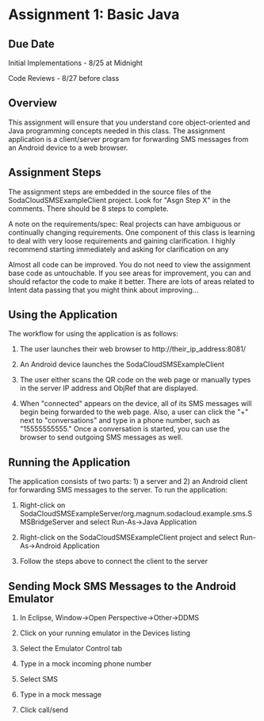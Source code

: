 Assignment 1: Basic Java
=====
Due Date
--------
Initial Implementations - 8/25 at Midnight

Code Reviews - 8/27 before class

Overview
--------
This assignment will ensure that you understand core object-oriented and
Java programming concepts needed in this class. The assignment application is
a client/server program for forwarding SMS messages from an Android device to
a web browser. 

Assignment Steps
----------------
The assignment steps are embedded in the source files of the SodaCloudSMSExampleClient
project. Look for "Asgn Step X" in the comments. There should be 8 steps to complete.

A note on the requirements/spec: Real projects can have ambiguous or continually changing
requirements. One component of this class is learning to deal with very loose requirements
and gaining clarification. I highly recommend starting immediately and asking for
clarification on any 

Almost all code can be improved. You do not need to view the assignment base
code as untouchable. If you see areas for improvement, you can and should 
refactor the code to make it better. There are lots of areas related to
Intent data passing that you might think about improving... 

Using the Application
---------------------

The workflow for using the application is as follows:

1. The user launches their web browser to http://their_ip_address:8081/

2. An Android device launches the SodaCloudSMSExampleClient

3. The user either scans the QR code on the web page or manually types in the server
   IP address and ObjRef that are displayed.
   
4. When "connected" appears on the device, all of its SMS messages will begin being
   forwarded to the web page. Also, a user can click the "+" next to "conversations"
   and type in a phone number, such as "15555555555." Once a conversation is started,
   you can use the browser to send outgoing SMS messages as well.


Running the Application
-----------------------
The application consists of two parts: 1) a server and 2) an Android client for 
forwarding SMS messages to the server. To run the application:

1. Right-click on SodaCloudSMSExampleServer/org.magnum.sodacloud.example.sms.SMSBridgeServer
   and select Run-As->Java Application
   
2. Right-click on the SodaCloudSMSExampleClient project and select Run-As->Android Application

3. Follow the steps above to connect the client to the server

Sending Mock SMS Messages to the Android Emulator
-------------------------------------------------

1. In Eclipse, Window->Open Perspective->Other->DDMS

2. Click on your running emulator in the Devices listing

3. Select the Emulator Control tab

4. Type in a mock incoming phone number

5. Select SMS

6. Type in a mock message

7. Click call/send

